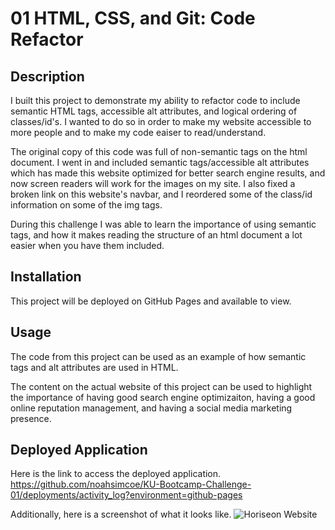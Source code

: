 # 01 HTML, CSS, and Git: Code Refactor

## Description
I built this project to demonstrate my ability to refactor code to include semantic HTML tags, accessible alt attributes, and logical ordering of classes/id's. I wanted to do so in order to make my website accessible to more people and to make my code eaiser to read/understand.

The original copy of this code was full of non-semantic tags on the html document. I went in and included semantic tags/accessible alt attributes which has made this website optimized for better search engine results, and now screen readers will work for the images on my site. I also fixed a broken link on this website's navbar, and I reordered some of the class/id information on some of the img tags.

During this challenge I was able to learn the importance of using semantic tags, and how it makes reading the structure of an html document a lot easier when you have them included.

## Installation
This project will be deployed on GitHub Pages and available to view.

## Usage
The code from this project can be used as an example of how semantic tags and alt attributes are used in HTML.

The content on the actual website of this project can be used to highlight the importance of having good search engine optimizaiton, having a good online reputation management, and having a social media marketing presence.

## Deployed Application
Here is the link to access the deployed application. 
https://github.com/noahsimcoe/KU-Bootcamp-Challenge-01/deployments/activity_log?environment=github-pages

Additionally, here is a screenshot of what it looks like.
![Horiseon Website](https://github.com/noahsimcoe/KU-Bootcamp-Challenge-01/assets/109931528/95d5ab40-3529-416d-8ad6-7b641d4cbae4)
